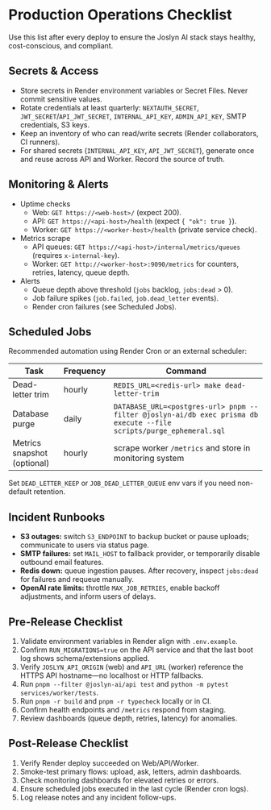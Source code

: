 # Production Operations Checklist

Use this list after every deploy to ensure the Joslyn AI stack stays healthy, cost-conscious, and compliant.

## Secrets & Access

- Store secrets in Render environment variables or Secret Files. Never commit sensitive values.
- Rotate credentials at least quarterly: `NEXTAUTH_SECRET`, `JWT_SECRET`/`API_JWT_SECRET`, `INTERNAL_API_KEY`, `ADMIN_API_KEY`, SMTP credentials, S3 keys.
- Keep an inventory of who can read/write secrets (Render collaborators, CI runners).
- For shared secrets (`INTERNAL_API_KEY`, `API_JWT_SECRET`), generate once and reuse across API and Worker. Record the source of truth.

## Monitoring & Alerts

- Uptime checks
  - Web: `GET https://<web-host>/` (expect 200).
  - API: `GET https://<api-host>/health` (expect `{ "ok": true }`).
  - Worker: `GET https://<worker-host>/health` (private service check).
- Metrics scrape
  - API queues: `GET https://<api-host>/internal/metrics/queues` (requires `x-internal-key`).
  - Worker: `GET http://<worker-host>:9090/metrics` for counters, retries, latency, queue depth.
- Alerts
  - Queue depth above threshold (`jobs` backlog, `jobs:dead` > 0).
  - Job failure spikes (`job.failed`, `job.dead_letter` events).
  - Render cron failures (see Scheduled Jobs).

## Scheduled Jobs

Recommended automation using Render Cron or an external scheduler:

| Task | Frequency | Command |
| --- | --- | --- |
| Dead-letter trim | hourly | `REDIS_URL=<redis-url> make dead-letter-trim` |
| Database purge | daily | `DATABASE_URL=<postgres-url> pnpm --filter @joslyn-ai/db exec prisma db execute --file scripts/purge_ephemeral.sql` |
| Metrics snapshot (optional) | hourly | scrape worker `/metrics` and store in monitoring system |

Set `DEAD_LETTER_KEEP` or `JOB_DEAD_LETTER_QUEUE` env vars if you need non-default retention.

## Incident Runbooks

- **S3 outages:** switch `S3_ENDPOINT` to backup bucket or pause uploads; communicate to users via status page.
- **SMTP failures:** set `MAIL_HOST` to fallback provider, or temporarily disable outbound email features.
- **Redis down:** queue ingestion pauses. After recovery, inspect `jobs:dead` for failures and requeue manually.
- **OpenAI rate limits:** throttle `MAX_JOB_RETRIES`, enable backoff adjustments, and inform users of delays.

## Pre-Release Checklist

1. Validate environment variables in Render align with `.env.example`.
2. Confirm `RUN_MIGRATIONS=true` on the API service and that the last boot log shows schema/extensions applied.
3. Verify `JOSLYN_API_ORIGIN` (web) and `API_URL` (worker) reference the HTTPS API hostname—no localhost or HTTP fallbacks.
4. Run `pnpm --filter @joslyn-ai/api test` and `python -m pytest services/worker/tests`.
5. Run `pnpm -r build` and `pnpm -r typecheck` locally or in CI.
6. Confirm health endpoints and `/metrics` respond from staging.
7. Review dashboards (queue depth, retries, latency) for anomalies.

## Post-Release Checklist

1. Verify Render deploy succeeded on Web/API/Worker.
2. Smoke-test primary flows: upload, ask, letters, admin dashboards.
3. Check monitoring dashboards for elevated retries or errors.
4. Ensure scheduled jobs executed in the last cycle (Render cron logs).
5. Log release notes and any incident follow-ups.
